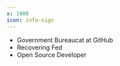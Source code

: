 ```yaml
---
x: 1000
icon: info-sign
---
```


* Government Bureaucat at GitHub
* Recovering Fed
* Open Source Developer
